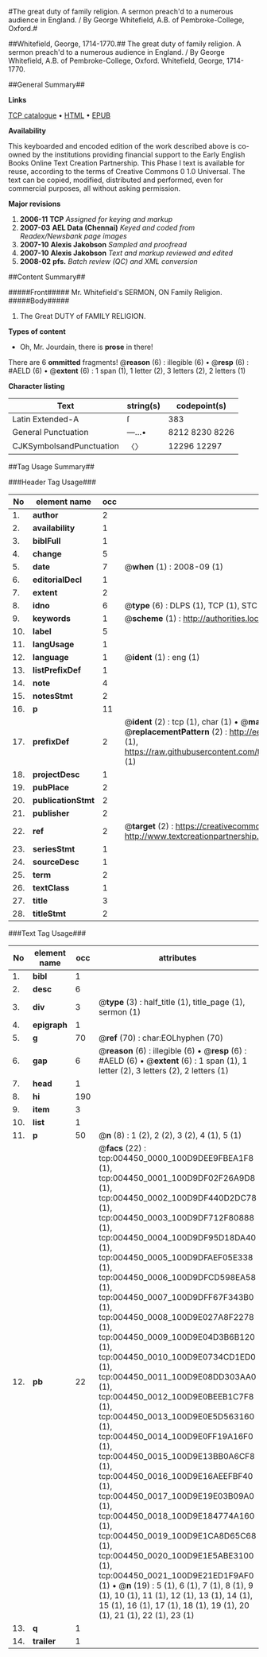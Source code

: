 #The great duty of family religion. A sermon preach'd to a numerous audience in England. / By George Whitefield, A.B. of Pembroke-College, Oxford.#

##Whitefield, George, 1714-1770.##
The great duty of family religion. A sermon preach'd to a numerous audience in England. / By George Whitefield, A.B. of Pembroke-College, Oxford.
Whitefield, George, 1714-1770.

##General Summary##

**Links**

[TCP catalogue](http://www.ota.ox.ac.uk/tcp/)  • 
[HTML](http://tei.it.ox.ac.uk/tcp/Texts-HTML/free/N03/N03641.html)  • 
[EPUB](http://tei.it.ox.ac.uk/tcp/Texts-EPUB/free/N03/N03641.epub)

**Availability**

This keyboarded and encoded edition of the
	       work described above is co-owned by the institutions
	       providing financial support to the Early English Books
	       Online Text Creation Partnership. This Phase I text is
	       available for reuse, according to the terms of Creative
	       Commons 0 1.0 Universal. The text can be copied,
	       modified, distributed and performed, even for
	       commercial purposes, all without asking permission.

**Major revisions**

1. __2006-11__ __TCP__ *Assigned for keying and markup*
1. __2007-03__ __AEL Data (Chennai)__ *Keyed and coded from Readex/Newsbank page images*
1. __2007-10__ __Alexis Jakobson__ *Sampled and proofread*
1. __2007-10__ __Alexis Jakobson__ *Text and markup reviewed and edited*
1. __2008-02__ __pfs.__ *Batch review (QC) and XML conversion*

##Content Summary##

#####Front#####
Mr. Whitefield's SERMON, ON Family Religion.
#####Body#####

1. The Great DUTY of FAMILY RELIGION.

**Types of content**

  * Oh, Mr. Jourdain, there is **prose** in there!

There are 6 **ommitted** fragments! 
 @__reason__ (6) : illegible (6)  •  @__resp__ (6) : #AELD (6)  •  @__extent__ (6) : 1 span (1), 1 letter (2), 3 letters (2), 2 letters (1)

**Character listing**


|Text|string(s)|codepoint(s)|
|---|---|---|
|Latin Extended-A|ſ|383|
|General Punctuation|—…•|8212 8230 8226|
|CJKSymbolsandPunctuation|〈〉|12296 12297|

##Tag Usage Summary##

###Header Tag Usage###

|No|element name|occ|attributes|
|---|---|---|---|
|1.|__author__|2||
|2.|__availability__|1||
|3.|__biblFull__|1||
|4.|__change__|5||
|5.|__date__|7| @__when__ (1) : 2008-09 (1)|
|6.|__editorialDecl__|1||
|7.|__extent__|2||
|8.|__idno__|6| @__type__ (6) : DLPS (1), TCP (1), STC (1), NOTIS (1), IMAGE-SET (1), EVANS-CITATION (1)|
|9.|__keywords__|1| @__scheme__ (1) : http://authorities.loc.gov/ (1)|
|10.|__label__|5||
|11.|__langUsage__|1||
|12.|__language__|1| @__ident__ (1) : eng (1)|
|13.|__listPrefixDef__|1||
|14.|__note__|4||
|15.|__notesStmt__|2||
|16.|__p__|11||
|17.|__prefixDef__|2| @__ident__ (2) : tcp (1), char (1)  •  @__matchPattern__ (2) : ([0-9\-]+):([0-9IVX]+) (1), (.+) (1)  •  @__replacementPattern__ (2) : http://eebo.chadwyck.com/downloadtiff?vid=$1&page=$2 (1), https://raw.githubusercontent.com/textcreationpartnership/Texts/master/tcpchars.xml#$1 (1)|
|18.|__projectDesc__|1||
|19.|__pubPlace__|2||
|20.|__publicationStmt__|2||
|21.|__publisher__|2||
|22.|__ref__|2| @__target__ (2) : https://creativecommons.org/publicdomain/zero/1.0/ (1), http://www.textcreationpartnership.org/docs/. (1)|
|23.|__seriesStmt__|1||
|24.|__sourceDesc__|1||
|25.|__term__|2||
|26.|__textClass__|1||
|27.|__title__|3||
|28.|__titleStmt__|2||


###Text Tag Usage###

|No|element name|occ|attributes|
|---|---|---|---|
|1.|__bibl__|1||
|2.|__desc__|6||
|3.|__div__|3| @__type__ (3) : half_title (1), title_page (1), sermon (1)|
|4.|__epigraph__|1||
|5.|__g__|70| @__ref__ (70) : char:EOLhyphen (70)|
|6.|__gap__|6| @__reason__ (6) : illegible (6)  •  @__resp__ (6) : #AELD (6)  •  @__extent__ (6) : 1 span (1), 1 letter (2), 3 letters (2), 2 letters (1)|
|7.|__head__|1||
|8.|__hi__|190||
|9.|__item__|3||
|10.|__list__|1||
|11.|__p__|50| @__n__ (8) : 1 (2), 2 (2), 3 (2), 4 (1), 5 (1)|
|12.|__pb__|22| @__facs__ (22) : tcp:004450_0000_100D9DEE9FBEA1F8 (1), tcp:004450_0001_100D9DF02F26A9D8 (1), tcp:004450_0002_100D9DF440D2DC78 (1), tcp:004450_0003_100D9DF712F80888 (1), tcp:004450_0004_100D9DF95D18DA40 (1), tcp:004450_0005_100D9DFAEF05E338 (1), tcp:004450_0006_100D9DFCD598EA58 (1), tcp:004450_0007_100D9DFF67F343B0 (1), tcp:004450_0008_100D9E027A8F2278 (1), tcp:004450_0009_100D9E04D3B6B120 (1), tcp:004450_0010_100D9E0734CD1ED0 (1), tcp:004450_0011_100D9E08DD303AA0 (1), tcp:004450_0012_100D9E0BEEB1C7F8 (1), tcp:004450_0013_100D9E0E5D563160 (1), tcp:004450_0014_100D9E0FF19A16F0 (1), tcp:004450_0015_100D9E13BB0A6CF8 (1), tcp:004450_0016_100D9E16AEEFBF40 (1), tcp:004450_0017_100D9E19E03B09A0 (1), tcp:004450_0018_100D9E184774A160 (1), tcp:004450_0019_100D9E1CA8D65C68 (1), tcp:004450_0020_100D9E1E5ABE3100 (1), tcp:004450_0021_100D9E21ED1F9AF0 (1)  •  @__n__ (19) : 5 (1), 6 (1), 7 (1), 8 (1), 9 (1), 10 (1), 11 (1), 12 (1), 13 (1), 14 (1), 15 (1), 16 (1), 17 (1), 18 (1), 19 (1), 20 (1), 21 (1), 22 (1), 23 (1)|
|13.|__q__|1||
|14.|__trailer__|1||
